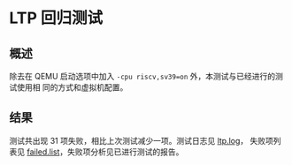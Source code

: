 # LTP 回归测试

## 概述

除去在 QEMU 启动选项中加入 `-cpu riscv,sv39=on` 外，本测试与已经进行的测试使用相
同的方式和虚拟机配置。

## 结果

测试共出现 31 项失败，相比上次测试减少一项。测试日志见 [ltp.log](./ltp.log.gz)，
失败项列表见 [failed.list](./failed.list)，失败项分析见已进行测试的报告。
